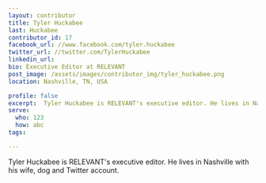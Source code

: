 ```yaml
---
layout: contributor
title: Tyler Huckabee
last: Huckabee
contributor_id: 17
facebook_url: //www.facebook.com/tyler.huckabee
twitter_url: //twitter.com/TylerHuckabee
linkedin_url: 
bio: Executive Editor at RELEVANT
post_image: /assets/images/contributor_img/tyler_huckabee.png
location: Nashville, TN, USA

profile: false
excerpt:  Tyler Huckabee is RELEVANT's executive editor. He lives in Nashville with his wife, dog and Twitter account.
serve:
  who: 123
  how: abc
tags:

---
```


Tyler Huckabee is RELEVANT's executive editor. He lives in Nashville with his wife, dog and Twitter account.